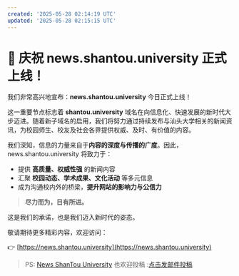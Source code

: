 ```yaml
---
created: '2025-05-28 02:14:19 UTC'
updated: '2025-05-28 02:15:15 UTC'
---
```


# 🎉 庆祝 news.shantou.university 正式上线！

我们非常高兴地宣布：**news.shantou.university** 今日正式上线！

这一重要节点标志着 **shantou.university** 域名在向信息化、快速发展的新时代大步迈进。随着新子域名的启用，我们将努力通过持续发布与汕头大学相关的新闻资讯，为校园师生、校友及社会各界提供权威、及时、有价值的内容。

我们深知，信息的力量来自于**内容的深度与传播的广度**。因此，news.shantou.university 将致力于：

* 提供 **高质量、权威性强** 的新闻内容
* 汇聚 **校园动态、学术成果、文化活动** 等多元信息
* 成为沟通校内外的桥梁，**提升网站的影响力与公信力**

> **尽力而为，日有所进。**

这是我们的承诺，也是我们迈入新时代的姿态。

敬请期待更多精彩内容，欢迎访问：

👉 [https://news.shantou.university](https://news.shantou.university)


> PS: [News ShanTou University](https://news.shantou.university) 也欢迎投稿 :[点击发邮件投稿](mailto:news@shantou.university?subject=news投稿)

